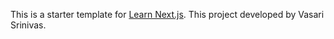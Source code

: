 This is a starter template for [Learn Next.js](https://nextjs.org/learn).
This project developed by Vasari Srinivas.
